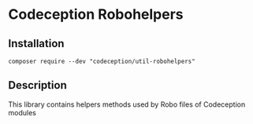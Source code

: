 # Codeception Robohelpers

## Installation

```
composer require --dev "codeception/util-robohelpers"
```

## Description

This library contains helpers methods used by Robo files of Codeception modules
